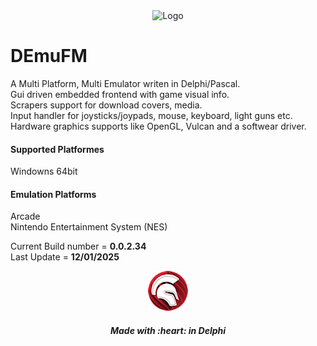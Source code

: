 <div align='center'>
<img src="https://github.com/user-attachments/assets/254714f0-526d-4779-b8ba-0494ddbe2e25" alt="Logo" width="200" height="150">
</div>

# DEmuFM
A Multi Platform, Multi Emulator writen in Delphi/Pascal.<br> 
Gui driven embedded frontend with game visual info.<br>
Scrapers support for download covers, media.<br>
Input handler for joysticks/joypads, mouse, keyboard, light guns etc.<br>
Hardware graphics supports like OpenGL, Vulcan and a softwear driver.<br> 

#### Supported Platformes
Windowns 64bit

#### Emulation Platforms
Arcade <br>
Nintendo Entertainment System (NES)


Current Build number = **0.0.2.34**<br>
Last Update          = **12/01/2025**


<p align="center">
<img src="readme_images/delphi.png" alt="Delphi">
</p>
<h5 align="center">
Made with :heart: in Delphi
</h5>
